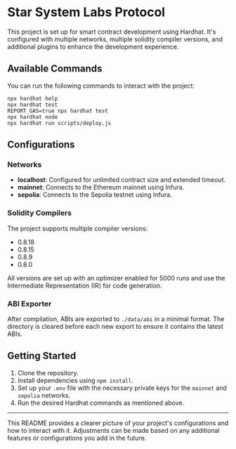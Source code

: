 # Star System Labs Protocol

This project is set up for smart contract development using Hardhat. It's configured with multiple networks, multiple solidity compiler versions, and additional plugins to enhance the development experience.

## Available Commands

You can run the following commands to interact with the project:

```shell
npx hardhat help
npx hardhat test
REPORT_GAS=true npx hardhat test
npx hardhat node
npx hardhat run scripts/deploy.js
```

## Configurations

### Networks

- **localhost**: Configured for unlimited contract size and extended timeout.
- **mainnet**: Connects to the Ethereum mainnet using Infura.
- **sepolia**: Connects to the Sepolia testnet using Infura.

### Solidity Compilers

The project supports multiple compiler versions:

- 0.8.18
- 0.8.15
- 0.8.9
- 0.8.0

All versions are set up with an optimizer enabled for 5000 runs and use the Intermediate Representation (IR) for code generation.

### ABI Exporter

After compilation, ABIs are exported to `./data/abi` in a minimal format. The directory is cleared before each new export to ensure it contains the latest ABIs.

## Getting Started

1. Clone the repository.
2. Install dependencies using `npm install`.
3. Set up your `.env` file with the necessary private keys for the `mainnet` and `sepolia` networks.
4. Run the desired Hardhat commands as mentioned above.

---

This README provides a clearer picture of your project's configurations and how to interact with it. Adjustments can be made based on any additional features or configurations you add in the future.
